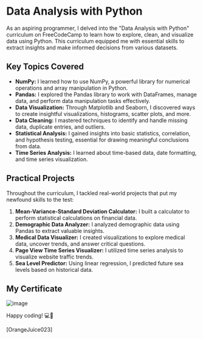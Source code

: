 # Data Analysis with Python

As an aspiring programmer, I delved into the "Data Analysis with Python" curriculum on FreeCodeCamp to learn how to explore, clean, and visualize data using Python. This curriculum equipped me with essential skills to extract insights and make informed decisions from various datasets.

## Key Topics Covered

- **NumPy:** I learned how to use NumPy, a powerful library for numerical operations and array manipulation in Python.
- **Pandas:** I explored the Pandas library to work with DataFrames, manage data, and perform data manipulation tasks effectively.
- **Data Visualization:** Through Matplotlib and Seaborn, I discovered ways to create insightful visualizations, histograms, scatter plots, and more.
- **Data Cleaning:** I mastered techniques to identify and handle missing data, duplicate entries, and outliers.
- **Statistical Analysis:** I gained insights into basic statistics, correlation, and hypothesis testing, essential for drawing meaningful conclusions from data.
- **Time Series Analysis:** I learned about time-based data, date formatting, and time series visualization.

## Practical Projects

Throughout the curriculum, I tackled real-world projects that put my newfound skills to the test:

1. **Mean-Variance-Standard Deviation Calculator:** I built a calculator to perform statistical calculations on financial data.
2. **Demographic Data Analyzer:** I analyzed demographic data using Pandas to extract valuable insights.
3. **Medical Data Visualizer:** I created visualizations to explore medical data, uncover trends, and answer critical questions.
4. **Page View Time Series Visualizer:** I utilized time series analysis to visualize website traffic trends.
5. **Sea Level Predictor:** Using linear regression, I predicted future sea levels based on historical data.


## My Certificate

![image](https://github.com/OrangeJuice023/freeCodeCampJourney/assets/87125976/8a9f9dcd-7b85-4536-8043-86192fa214f0)


Happy coding! 💻🚀

\[OrangeJuice023\]

